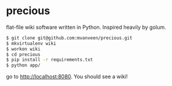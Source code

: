 precious
========

flat-file wiki software written in Python.  Inspired heavily by golum.

```bash
$ git clone git@github.com:mvanveen/precious.git
$ mkvirtualenv wiki
$ workon wiki
$ cd precious
$ pip install -r requirements.txt
$ python app/
```

go to [http://localhost:8080](http://localhost:8080).  You should see a wiki!
